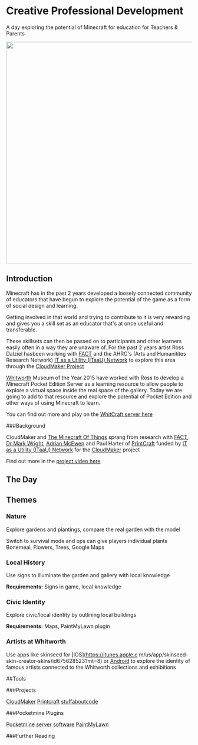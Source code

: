 # Creative Professional Development 

A day exploring the potential of Minecraft for education for Teachers & Parents

<img src="https://cloud.githubusercontent.com/assets/128456/9811986/43a7816e-5872-11e5-86ca-acfaa4c2cbcb.png" width="600">

## Introduction

Minecraft has in the past 2 years developed a loosely connected community of educators that have begun to explore the potential of the game as a form of social design and learning.

Getting involved in that world and trying to contribute to it is very rewarding and gives you a skill set as an educator that's at once useful and transferable.

These skillsets can then be passed on to participants and other learners easily often in a way they are unaware of. For the past 2 years artist Ross Dalziel hasbeen working with [FACT](http://fact.co.uk/) and the AHRC's (Arts and Humanitites Research Network) [IT as a Utility (ITaaU) Network](http://www.itutility.ac.uk) to explore this area through the [CloudMaker Project](https://github.com/cheapjack/CloudMaker)  

[Whitworth](http://www.whitworth.manchester.ac.uk/) Museum of the Year 2015 have worked with Ross to develop a Minecraft Pocket Edition Server as a learning resource to allow people to explore a virtual space inside the real space of the gallery. Today we are going to add to that resource and explore the potential of Pocket Edition and other ways of using Minecraft to learn.

You can find out more and play on the [WhitCraft server here](http://cheapjack.github.io/whitcraft/)

###Background

CloudMaker and [The Minecraft Of Things](http://minecraftofthings.tumblr.com) sprang from research with [FACT](http://fact.co.uk/), [Dr Mark Wright](https://twitter.com/dr_mark_wright), [Adrian McEwen](http://www.mcqn.com/) and Paul Harter of [PrintCraft](http://www.printcraft.org/) funded by [IT as a Utility (ITaaU) Network](http://www.itutility.ac.uk) for the [CloudMaker](http://www.fact.co.uk/projects/cloudmaker-making-minecraft-real.aspx) project

Find out more in the [project video here](https://vimeo.com/92258008) 
 

## The Day

## Themes 

### Nature

Explore gardens and plantings, compare the real garden with the model

Switch to survival mode and ops can give players individual plants
Bonemeal, Flowers, Trees, Google Maps

### Local History 

Use signs to illuminate the garden and gallery with local knowledge

**Requirements:**
Signs in game, local knowledge

### Civic Identity

Explore civic/local identity by outlining local buildings

**Requirements:**
Maps, PaintMyLawn plugin

### Artists at Whitworth

Use apps like skinseed for [iOS](https://itunes.apple.c m/us/app/skinseed-skin-creator-skins/id675628523?mt=8) or [Android](https://play.google.com/store/apps/details?id=com.africasunrise.skinseed&hl=en) to explore the identity of famous artists connected to the Whitworth collections and exhibitions

##Tools

###Projects

[CloudMaker](https://github.com/cheapjack/CloudMaker/)
[Printcraft](http://www.printcraft.org/)
[stuffaboutcode](http://stuffaboutcode.com)


###Pocketmine Plugins

[Pocketmine server software](https://www.pocketmine.net/)
[PaintMyLawn](https://github.com/shoghicp/PaintMyLawn)

###Further Reading 



